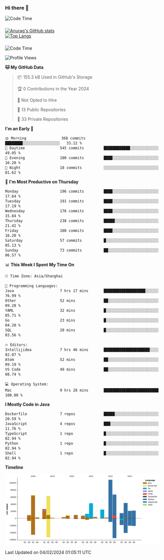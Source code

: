 ### Hi there 👋 

![Code Time](https://img.shields.io/endpoint?style=flat&url=https://codetime-api.datreks.com/badge/1061?logoColor=white%26project=%26recentMS=0%26showProject=false)

<!--
**Muyiafan/Muyiafan** is a ✨ _special_ ✨ repository because its `README.md` (this file) appears on your GitHub profile.

Here are some ideas to get you started:

- 🔭 I’m currently working on ...
- 🌱 I’m currently learning ...
- 👯 I’m looking to collaborate on ...
- 🤔 I’m looking for help with ...
- 💬 Ask me about ...
- 📫 How to reach me: ...
- 😄 Pronouns: ...
- ⚡ Fun fact: ...
-->

### 

[![Anurag's GitHub stats](https://github-readme-stats.vercel.app/api?username=Muyiafan)](https://github.com/anuraghazra/github-readme-stats)
<br>
[![Top Langs](https://github-readme-stats.vercel.app/api/top-langs/?username=Muyiafan)](https://github.com/anuraghazra/github-readme-stats)

### 

<!--START_SECTION:waka-->
![Code Time](http://img.shields.io/badge/Code%20Time-6%2C201%20hrs%2034%20mins-blue)

![Profile Views](http://img.shields.io/badge/Profile%20Views-0-blue)

**🐱 My GitHub Data** 

> 📦 155.3 kB Used in GitHub's Storage 
 > 
> 🏆 0 Contributions in the Year 2024
 > 
> 🚫 Not Opted to Hire
 > 
> 📜 13 Public Repositories 
 > 
> 🔑 33 Private Repositories 
 > 
**I'm an Early 🐤** 

```text
🌞 Morning                368 commits         ████████░░░░░░░░░░░░░░░░░   33.12 % 
🌆 Daytime                545 commits         ████████████░░░░░░░░░░░░░   49.05 % 
🌃 Evening                180 commits         ████░░░░░░░░░░░░░░░░░░░░░   16.20 % 
🌙 Night                  18 commits          ░░░░░░░░░░░░░░░░░░░░░░░░░   01.62 % 
```
📅 **I'm Most Productive on Thursday** 

```text
Monday                   196 commits         ████░░░░░░░░░░░░░░░░░░░░░   17.64 % 
Tuesday                  191 commits         ████░░░░░░░░░░░░░░░░░░░░░   17.19 % 
Wednesday                176 commits         ████░░░░░░░░░░░░░░░░░░░░░   15.84 % 
Thursday                 238 commits         █████░░░░░░░░░░░░░░░░░░░░   21.42 % 
Friday                   180 commits         ████░░░░░░░░░░░░░░░░░░░░░   16.20 % 
Saturday                 57 commits          █░░░░░░░░░░░░░░░░░░░░░░░░   05.13 % 
Sunday                   73 commits          ██░░░░░░░░░░░░░░░░░░░░░░░   06.57 % 
```


📊 **This Week I Spent My Time On** 

```text
🕑︎ Time Zone: Asia/Shanghai

💬 Programming Languages: 
Java                     7 hrs 17 mins       ███████████████████░░░░░░   76.99 % 
Other                    52 mins             ██░░░░░░░░░░░░░░░░░░░░░░░   09.28 % 
YAML                     32 mins             █░░░░░░░░░░░░░░░░░░░░░░░░   05.71 % 
Go                       23 mins             █░░░░░░░░░░░░░░░░░░░░░░░░   04.20 % 
SQL                      20 mins             █░░░░░░░░░░░░░░░░░░░░░░░░   03.56 % 

🔥 Editors: 
Intellijidea             7 hrs 46 mins       █████████████████████░░░░   82.07 % 
Atom                     52 mins             ██░░░░░░░░░░░░░░░░░░░░░░░   09.19 % 
VS Code                  49 mins             ██░░░░░░░░░░░░░░░░░░░░░░░   08.74 % 

💻 Operating System: 
Mac                      9 hrs 28 mins       █████████████████████████   100.00 % 
```

**I Mostly Code in Java** 

```text
Dockerfile               7 repos             █████░░░░░░░░░░░░░░░░░░░░   20.59 % 
JavaScript               4 repos             ███░░░░░░░░░░░░░░░░░░░░░░   11.76 % 
TypeScript               1 repo              █░░░░░░░░░░░░░░░░░░░░░░░░   02.94 % 
Python                   1 repo              █░░░░░░░░░░░░░░░░░░░░░░░░   02.94 % 
Shell                    1 repo              █░░░░░░░░░░░░░░░░░░░░░░░░   02.94 % 
```



**Timeline**

![Lines of Code chart](https://raw.githubusercontent.com/Muyiafan/Muyiafan/main/assets/bar_graph.png)


 Last Updated on 04/02/2024 01:05:11 UTC
<!--END_SECTION:waka-->
